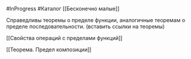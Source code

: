 #InProgress #Каталог 
[[Бесконечно малые]]

Справедливы теоремы о пределе функции, аналогичные теоремам о пределе последовательности. (вставить ссылки на теоремы)

[[Свойства операций с пределами функций]]

[[Теорема. Предел композиции]]


